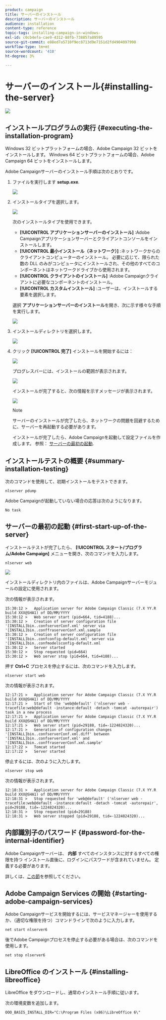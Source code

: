 ```yaml
---
product: campaign
title: サーバーのインストール
description: サーバーのインストール
audience: installation
content-type: reference
topic-tags: installing-campaign-in-windows-
exl-id: c0cb4efa-cae9-4312-88fb-738857a89595
source-git-commit: e88ed7a5710f9ec8713d9e7151d2fd4904097990
workflow-type: tm+mt
source-wordcount: '410'
ht-degree: 3%

---
```


# サーバーのインストール{#installing-the-server}

![](../../assets/v7-only.svg)

## インストールプログラムの実行 {#executing-the-installation-program}

Windows 32 ビットプラットフォームの場合、Adobe Campaign 32 ビットをインストールします。 Windows 64 ビットプラットフォームの場合、Adobe Campaign 64 ビットをインストールします。

Adobe Campaignサーバーのインストール手順は次のとおりです。

1. ファイルを実行します **setup.exe**.

   ![](assets/s_ncs_install_installer_01.png)

1. インストールタイプを選択します。

   ![](assets/s_ncs_install_installer_01a.png)

   次のインストールタイプを使用できます。

   * **[!UICONTROL アプリケーションサーバーのインストール]** :Adobe Campaignアプリケーションサーバーとクライアントコンソールをインストールします。
   * **[!UICONTROL 最小インストール（ネットワーク）]** :ネットワークからのクライアントコンピューターのインストール。 必要に応じて、限られた数の DLL のみがコンピュータにインストールされ、その他のすべてのコンポーネントはネットワークドライブから使用されます。
   * **[!UICONTROL クライアントのインストール]** :Adobe Campaignクライアントに必要なコンポーネントのインストール。
   * **[!UICONTROL カスタムインストール]** :ユーザーは、インストールする要素を選択します。

   選択 **アプリケーションサーバーのインストール**&#x200B;を開き、次に示す様々な手順を実行します。

   ![](assets/s_ncs_install_installer_02.png)

1. インストールディレクトリを選択します。

   ![](assets/s_ncs_install_installer_03.png)

1. クリック **[!UICONTROL 完了]** インストールを開始するには：

   ![](assets/s_ncs_install_installer_04.png)

   プログレスバーには、インストールの範囲が表示されます。

   ![](assets/s_ncs_install_installer_05.png)

   インストールが完了すると、次の情報を示すメッセージが表示されます。

   ![](assets/s_ncs_install_installer_06.png)

   >[!NOTE]
   >
   >サーバーのインストールが完了したら、ネットワークの問題を回避するために、サーバーを再起動する必要があります。

   インストールが完了したら、Adobe Campaignを起動して設定ファイルを作成します。 参照： [サーバーの最初の起動](#first-start-up-of-the-server).

## インストールテストの概要 {#summary-installation-testing}

次のコマンドを使用して、初期インストールをテストできます。

```
nlserver pdump
```

Adobe Campaignが起動していない場合の応答は次のようになります。

```
No task
```

## サーバーの最初の起動 {#first-start-up-of-the-server}

インストールテストが完了したら、 **[!UICONTROL スタート/プログラム/Adobe Campaign]** メニューを開き、次のコマンドを入力します。

```
nlserver web
```

![](assets/s_ncs_install_cmd_nlserverweb.png)

インストールディレクトリ内のファイルは、Adobe Campaignサーバーモジュールの設定に使用されます。

次の情報が表示されます。

```
15:30:12 >   Application server for Adobe Campaign Classic (7.X YY.R build XXX@SHA1) of DD/MM/YYYY
15:30:12 >   Web server start (pid=664, tid=4188)...
15:30:12 >   Creation of server configuration file '[INSTALL]bin..confserverConf.xml' server via '[INSTALL]bin..conffraserverConf.xml.sample
15:30:12 >   Creation of server configuration file '[INSTALL]bin..confconfig-default.xml' server via '[INSTALL]bin..confmodelsconfig-default.xml
15:30:12 >   Server started
15:30:12 >   Stop requested (pid=664)
15:30:12 >   Web server stop (pid=664, tid=4188)...
```

押す **Ctrl+C** プロセスを停止するには、次のコマンドを入力します。

```
nlserver start web
```

次の情報が表示されます。

```
12:17:21 >   Application server for Adobe Campaign Classic (7.X YY.R build XXX@SHA1) of DD/MM/YYYY
12:17:21 >   Start of the 'web@default' ('nlserver web -tracefile:web@default -instance:default -detach -tomcat -autorepair') task in a new process 
12:17:21 >   Application server for Adobe Campaign Classic (7.X YY.R build XXX@SHA1) of DD/MM/YYYY
12:17:21 >   Web server start (pid=29188, tid=-1224824320)...
12:17:21 >   Generation of configuration changes '[INSTALL]bin..confserverConf.xml.diff' between '[INSTALL]bin..confserverConf.xml' and '[INSTALL]bin..conffraserverConf.xml.sample'
12:17:22 >   Tomcat started
12:17:22 >   Server started
```

停止するには、次のように入力します。

```
nlserver stop web
```

次の情報が表示されます。

```
12:18:31 >   Application server for Adobe Campaign Classic (7.X YY.R build XXX@SHA1) of DD/MM/YYYY
12:18:31 >   Stop requested for 'web@default' ('nlserver web -tracefile:web@default -instance:default -detach -tomcat -autorepair', pid=29188, tid=-1224824320)...
12:18:31 >   Stop requested (pid=29188)
12:18:31 >   Web server stopped (pid=29188, tid=-1224824320)...
```

## 内部識別子のパスワード {#password-for-the-internal-identifier}

Adobe Campaignサーバーは、 **内部** すべてのインスタンスに対するすべての権限を持つ インストール直後に、ログインにパスワードが含まれていません。 定義する必要があります。

詳しくは、[この節](../../installation/using/configuring-campaign-server.md#internal-identifier)を参照してください。

## Adobe Campaign Services の開始 {#starting-adobe-campaign-services}

Adobe Campaignサービスを開始するには、サービスマネージャーを使用するか、（適切な権限を持つ）コマンドラインで次のように入力します。

```
net start nlserver6
```

後でAdobe Campaignプロセスを停止する必要がある場合は、次のコマンドを使用します。

```
net stop nlserver6
```

## LibreOffice のインストール {#installing-libreoffice}

LibreOffice をダウンロードし、通常のインストール手順に従います。

次の環境変数を追加します。

```
OOO_BASIS_INSTALL_DIR="C:\Program Files (x86)\LibreOffice 6\"
```
